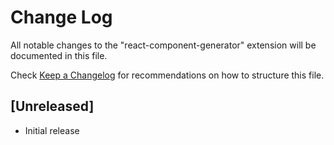 # Change Log

All notable changes to the "react-component-generator" extension will be documented in this file.

Check [Keep a Changelog](http://keepachangelog.com/) for recommendations on how to structure this file.

## [Unreleased]

- Initial release

